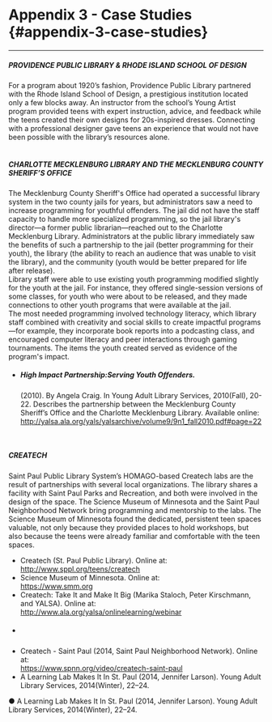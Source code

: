 # Appendix 3 - Case Studies {#appendix-3-case-studies}
________________________________________________________________________________________________

<div class="table-format"><span class="title"><h5>PROVIDENCE PUBLIC LIBRARY & RHODE ISLAND SCHOOL OF DESIGN</h5></span>For a program about 1920’s fashion, Providence Public Library partnered with the Rhode Island School of Design, a prestigious institution located only a few blocks away. An instructor from the school’s Young Artist program provided teens with expert instruction, advice, and feedback while the teens created their own designs for 20s-inspired dresses. Connecting with a professional designer gave teens an experience that would not have been possible with the library’s resources alone.</div>
<br>
<div class="table-format"><span class="title"><h5>CHARLOTTE MECKLENBURG LIBRARY 
AND THE MECKLENBURG COUNTY SHERIFF’S OFFICE</h5></span>The Mecklenburg County Sheriff's Office had operated a successful library system in the two county jails for years, but administrators saw a need to increase programming for youthful offenders. The jail did not have the staff capacity to handle more specialized programming, so the jail library's director—a former public librarian—reached out to the Charlotte Mecklenburg Library. Administrators at the public library immediately saw the benefits of such a partnership to the jail (better programming for their youth), the library (the ability to reach an audience that was unable to visit the library), and the community (youth would be better prepared for life after release). <br>
Library staff were able to use existing youth programming modified slightly for the youth at the jail. For instance, they offered single-session versions of some classes, for youth who were about to be released, and they made connections to other youth programs that were available at the jail. <br>
The most needed programming involved technology literacy, which library staff combined with creativity and social skills to create impactful programs—for example, they incorporate book reports into a podcasting class, and encouraged computer literacy and peer interactions through gaming tournaments. The items the youth created served as evidence of the program's impact.<ul><li><h5>High Impact Partnership:Serving Youth Offenders.</h5> (2010). By Angela Craig. In Young Adult Library Services, 2010(Fall), 20-22. Describes the partnership between the Mecklenburg County Sheriff’s Office and the Charlotte Mecklenburg Library. Available online: <br><a href="http://yalsa.ala.org/yals/yalsarchive/volume9/9n1_fall2010.pdf#page=22">http://yalsa.ala.org/yals/yalsarchive/volume9/9n1_fall2010.pdf#page=22</a></li></ul>
</div>
<br>

<div class="table-format"><span class="title"><h5>CREATECH</h5></span>Saint Paul Public Library System’s HOMAGO-based Createch labs are the result of partnerships with several local organizations. The library shares a facility with Saint Paul Parks and Recreation, and both were involved in the design of the space. The Science Museum of Minnesota and the Saint Paul Neighborhood Network bring programming and mentorship to the labs. The Science Museum of Minnesota found the dedicated, persistent teen spaces valuable, not only because they provided places to hold workshops, but also because the teens were already familiar and comfortable with the teen spaces.<br>
<ul><li>Createch (St. Paul Public Library). Online at:<br><a href="http://www.sppl.org/teens/createch">http://www.sppl.org/teens/createch
</a></li><li>Science Museum of Minnesota. Online at:<br><a href="https://www.smm.org">https://www.smm.org</a></li><li>Createch: Take It and Make It Big (Marika Staloch, Peter Kirschmann, and YALSA). Online at:<br><a href="http://www.ala.org/yalsa/onlinelearning/webinar">http://www.ala.org/yalsa/onlinelearning/webinar</a></li><li><h5><br><a href=""></a></li><li>Createch - Saint Paul (2014, Saint Paul Neighborhood Network). Online at:<br><a href="https://www.spnn.org/video/createch-saint-paul">https://www.spnn.org/video/createch-saint-paul</a></li><li>A Learning Lab Makes It In St. Paul (2014, Jennifer Larson). Young Adult Library Services, 2014(Winter), 22–24.
</li></ul>
</div>


●	A Learning Lab Makes It In St. Paul (2014, Jennifer Larson). Young Adult Library Services, 2014(Winter), 22–24.

